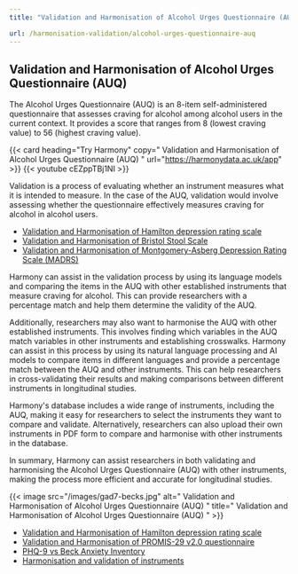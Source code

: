 ```yaml
---
title: "Validation and Harmonisation of Alcohol Urges Questionnaire (AUQ)"

url: /harmonisation-validation/alcohol-urges-questionnaire-auq
---
```


## Validation and Harmonisation of Alcohol Urges Questionnaire (AUQ)

The Alcohol Urges Questionnaire (AUQ) is an 8-item self-administered questionnaire that assesses craving for alcohol among alcohol users in the current context. It provides a score that ranges from 8 (lowest craving value) to 56 (highest craving value). 

{{< card heading="Try Harmony" copy=" Validation and Harmonisation of Alcohol Urges Questionnaire (AUQ) " url="https://harmonydata.ac.uk/app" >}}
{{< youtube cEZppTBj1NI >}}

Validation is a process of evaluating whether an instrument measures what it is intended to measure. In the case of the AUQ, validation would involve assessing whether the questionnaire effectively measures craving for alcohol in alcohol users.

* [Validation and Harmonisation of Hamilton depression rating scale](/harmonisation-validation/hamilton-depression-rating-scale)
* [Validation and Harmonisation of Bristol Stool Scale](/harmonisation-validation/bristol-stool-scale)
* [Validation and Harmonisation of Montgomery-Asberg Depression Rating Scale (MADRS)](/harmonisation-validation/montgomery-asberg-depression-rating-scale-madrs)

Harmony can assist in the validation process by using its language models and comparing the items in the AUQ with other established instruments that measure craving for alcohol. This can provide researchers with a percentage match and help them determine the validity of the AUQ.

Additionally, researchers may also want to harmonise the AUQ with other established instruments. This involves finding which variables in the AUQ match variables in other instruments and establishing crosswalks. Harmony can assist in this process by using its natural language processing and AI models to compare items in different languages and provide a percentage match between the AUQ and other instruments. This can help researchers in cross-validating their results and making comparisons between different instruments in longitudinal studies.

Harmony's database includes a wide range of instruments, including the AUQ, making it easy for researchers to select the instruments they want to compare and validate. Alternatively, researchers can also upload their own instruments in PDF form to compare and harmonise with other instruments in the database.

In summary, Harmony can assist researchers in both validating and harmonising the Alcohol Urges Questionnaire (AUQ) with other instruments, making the process more efficient and accurate for longitudinal studies.


{{< image src="/images/gad7-becks.jpg" alt=" Validation and Harmonisation of Alcohol Urges Questionnaire (AUQ) " title=" Validation and Harmonisation of Alcohol Urges Questionnaire (AUQ) " >}}









* [Validation and Harmonisation of Hamilton depression rating scale](/harmonisation-validation/hamilton-depression-rating-scale)
* [Validation and Harmonisation of PROMIS-29 v2.0 questionnaire](/harmonisation-validation/promis-29-v2-0-questionnaire)
* [PHQ-9 vs Beck Anxiety Inventory](/phq-9-vs-beck-anxiety-inventory)
* [Harmonisation and validation of instruments](/harmonisation-validation/)